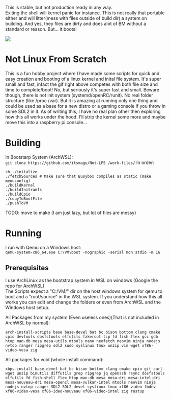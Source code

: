This is stable, but not production ready in any way. <br>
Exiting the shell will kernel panic for instance.
This is not really that portable either and will litter(mess with files outside of build dir) a system on building.
And yes, they files are dirty and does alot of BM without a standard or reason. But... it boots!

![](docs/img/linuxinashell.gif)
# Not Linux From Scratch
This is a fun hobby project where I have made some scripts for quick and easy creation and booting
of a linux kernel and inital file system. It's super small and fast, infact the gif right above
competes with both file size and time to complete/boot! No, but seriously it's super fast and small.
Beware though, there is not init system (systemd/openRC/runit). No real folder structure (like /proc /var).
But it is amazing at running only one thing and could be used as a base for a new distro or a gaming console if
you throw in some SDL2 in it. As of writing this, I have no real plan other then exploring how this all works 
under the hood. I'll strip the kernel some more and maybe move this into a raspberry pi console... <br>

# Building
In Bootstarp System (ArchWSL): <br>
```git clone https://github.com/itsmagu/Not-LFS /work-files/```
In order: <br>
```
sh ./initalize
./fetchSources # Make sure that Busybox compiles as static (make menuconfig)
./buildKernel
./buildInitramfs
./buildCpio
./copyToBootFile
./pushToVM
```
TODO: move to make (I am just lazy, but lot of files are messy) <br>

# Running
I run with Qemu on a Windows host: <br>
```qemu-system-x86_64.exe C:\VM\boot -nographic -serial mon:stdio -m 1G```

## Prerequisites
I use ArchLinux as the bootstrap system in WSL on windows (Google the repo for ArchWSL)<br>
The Scripts expect a "C:/VM/" dir on the host windows system for qemu to boot
and a "root/source" in the WSL system. If you understand how this all works you can
edit and change the folders or even from ArchWSL and the Windows host setup. <br>

All Packages from my system (Even useless ones)(That is not included in ArchWSL by normal):
```
arch-install-scripts base base-devel bat bc bison bottom clang cmake cpio devtools dosfstools elfutils fakeroot-tcp fd fish flex gcc gdb htop man-db mesa mesa-utils mtools nano neofetch neovim ninja nodejs nvtop ranger ripgrep sdl2 sudo syslinux tmux unzip vim wget xf86-video-vesa zig
```
All packages for void (whole install command):
```
xbps-install base-devel bat bc bison bottom clang cmake cpio git curl wget unzip binutils diffutils grep ripgrep jq openssh rsync dosfstools elfutils fd fish-shell flex htop man-db mesa mesa-dri mesa-intel-dri mesa-nouveau-dri mesa-opencl mesa-vulkan-intel mtools neovim ninja nodejs nvtop ranger SDL2 SDL2-devel syslinux tmux xf86-video-fbdev xf86-video-vesa xf86-ideo-nouveau xf86-video-intel zig rustup
```
